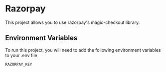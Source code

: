 
# Razorpay

This project allows you to use razorpay's magic-checkout library.

## Environment Variables

To run this project, you will need to add the following environment variables to your .env file

`RAZORPAY_KEY`
